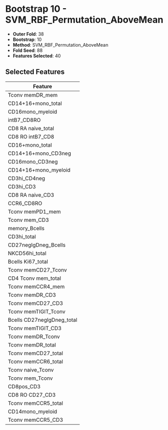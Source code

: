 # Bootstrap 10 - SVM_RBF_Permutation_AboveMean

- **Outer Fold**: 38
- **Bootstrap**: 10
- **Method**: SVM_RBF_Permutation_AboveMean
- **Fold Seed**: 88
- **Features Selected**: 40

## Selected Features

| Feature |
|---------|
| Tconv memDR_mem |
| CD14+16+mono_total |
| CD16mono_myeloid |
| intB7_CD8RO |
| CD8 RA naive_total |
| CD8 RO intB7_CD8 |
| CD16+mono_total |
| CD14+16+mono_CD3neg |
| CD16mono_CD3neg |
| CD14+16+mono_myeloid |
| CD3hi_CD4neg |
| CD3hi_CD3 |
| CD8 RA naive_CD3 |
| CCR6_CD8RO |
| Tconv memPD1_mem |
| Tconv mem_CD3 |
| memory_Bcells |
| CD3hi_total |
| CD27negIgDneg_Bcells |
| NKCD56hi_total |
| Bcells Ki67_total |
| Tconv memCD27_Tconv |
| CD4 Tconv mem_total |
| Tconv memCCR4_mem |
| Tconv memDR_CD3 |
| Tconv memCD27_CD3 |
| Tconv memTIGIT_Tconv |
| Bcells CD27negIgDneg_total |
| Tconv memTIGIT_CD3 |
| Tconv memDR_Tconv |
| Tconv memDR_total |
| Tconv memCD27_total |
| Tconv memCCR6_total |
| Tconv naive_Tconv |
| Tconv mem_Tconv |
| CD8pos_CD3 |
| CD8 RO CD27_CD3 |
| Tconv memCCR5_total |
| CD14mono_myeloid |
| Tconv memCCR5_CD3 |
